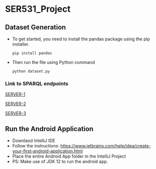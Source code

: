 # SER531_Project

## Dataset Generation

  * To get started, you need to install the pandas package using the pip installer. 
    ```
    pip install pandas
    ```
  * Then run the file using Python command
    ```
    python dataset.py
    ```

### Link to SPARQL endpoints


[SERVER-1](http://ec2-52-86-45-247.compute-1.amazonaws.com:3030 "Named link title")

[SERVER-2](http://ec2-54-224-109-188.compute-1.amazonaws.com:3030 "Named link title")

[SERVER-3](http://ec2-34-207-128-85.compute-1.amazonaws.com:3030 "Named link title")

## Run the Android Application
* Downlaod IntelliJ IDE
* Follow the instructions: https://www.jetbrains.com/help/idea/create-your-first-android-application.html
* Place the entire Android App folder in the IntelliJ Project
* PS: Make use of JDK 12 to run the android app.
